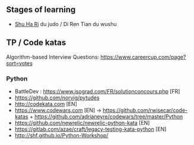 ## Stages of learning
- [Shu Ha Ri](https://en.wikipedia.org/wiki/Shuhari) du judo / Di Ren Tian du wushu

## TP / Code katas
Algorithm-based Interview Questions: https://www.careercup.com/page?sort=votes

### Python
- BattleDev : https://www.isograd.com/FR/solutionconcours.php [FR]
- https://github.com/norvig/pytudes
- http://codekata.com [EN]
- https://www.codewars.com [EN] -> https://github.com/rwisecar/code-katas + https://github.com/adrianeyre/codewars/tree/master/Python
- https://github.com/newrelic/newrelic-python-kata [EN]
- https://gitlab.com/azae/craft/legacy-testing-kata-python [EN]
- http://shf.github.io/Python-Workshop/